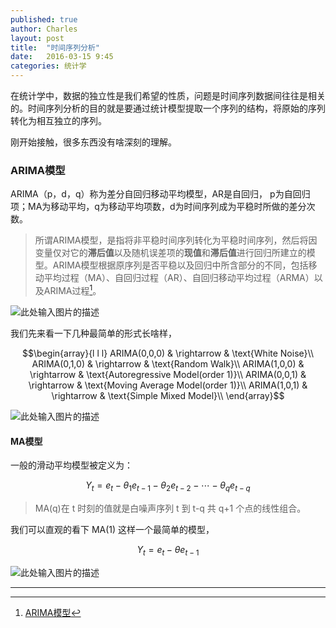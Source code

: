 ```yaml
---
published: true
author: Charles
layout: post
title:  "时间序列分析"
date:   2016-03-15 9:45
categories: 统计学
---
```


在统计学中，数据的独立性是我们希望的性质，问题是时间序列数据间往往是相关的。时间序列分析的目的就是要通过统计模型提取一个序列的结构，将原始的序列转化为相互独立的序列。

刚开始接触，很多东西没有啥深刻的理解。

### ARIMA模型
ARIMA（p，d，q）称为差分自回归移动平均模型，AR是自回归， p为自回归项；MA为移动平均，q为移动平均项数，d为时间序列成为平稳时所做的差分次数。

> 所谓ARIMA模型，是指将非平稳时间序列转化为平稳时间序列，然后将因变量仅对它的**滞后值**以及随机误差项的**现值**和**滞后值**进行回归所建立的模型。ARIMA模型根据原序列是否平稳以及回归中所含部分的不同，包括移动平均过程（MA）、自回归过程（AR）、自回归移动平均过程（ARMA）以及ARIMA过程[^1]。

![此处输入图片的描述][1]

我们先来看一下几种最简单的形式长啥样，

$$\begin{array}{l l l}
ARIMA(0,0,0) & \rightarrow & \text{White Noise}\\
ARIMA(0,1,0) & \rightarrow & \text{Random Walk}\\
ARIMA(1,0,0) & \rightarrow & \text{Autoregressive Model(order 1)}\\
ARIMA(0,0,1) & \rightarrow & \text{Moving Average Model(order 1)}\\
ARIMA(1,0,1) & \rightarrow & \text{Simple Mixed Model}\\
\end{array}$$

![此处输入图片的描述][2]

#### MA模型
一般的滑动平均模型被定义为：

$$Y_t=e_t-\theta_{1}e_{t-1}-\theta_{2}e_{t-2}-\cdots-\theta_{q}e_{t-q} \tag{1}$$

> MA(q)在 t 时刻的值就是白噪声序列 t 到 t-q 共 q+1 个点的线性组合。

我们可以直观的看下 MA(1) 这样一个最简单的模型，

$$Y_t=e_t-\theta e_{t-1}$$

![此处输入图片的描述][3]

----------


[^1]: [ARIMA模型](http://baike.baidu.com/link?url=TVGuqY12wgvY8EroyQaIwFwk73Qj4jANkDAJAMFrQKmwjfW3rJWiyYBhYXhod9m9Kx3_sQF_bCxwzTQhIRTr3a)


  [1]: http://7xjbdi.com1.z0.glb.clouddn.com/2016-03-16_100741.png?imageView2/2/w/500
  [2]: http://7xjbdi.com1.z0.glb.clouddn.com/arima-models.png?imageView2/2/w/350
  [3]: http://7xjbdi.com1.z0.glb.clouddn.com/ma1.png?imageView2/2/w/400